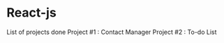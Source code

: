 # React-js

List of projects done
Project #1 :
            Contact Manager
Project #2 :
            To-do List